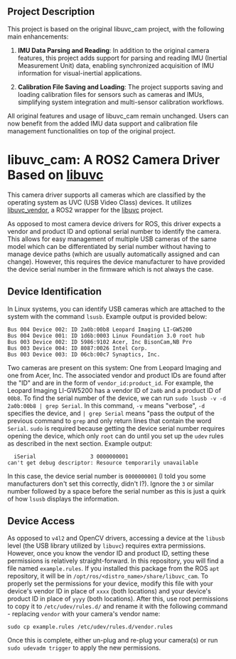 ## Project Description

This project is based on the original libuvc_cam project, with the following main enhancements:

1. **IMU Data Parsing and Reading**: In addition to the original camera features, this project adds support for parsing and reading IMU (Inertial Measurement Unit) data, enabling synchronized acquisition of IMU information for visual-inertial applications.

2. **Calibration File Saving and Loading**: The project supports saving and loading calibration files for sensors such as cameras and IMUs, simplifying system integration and multi-sensor calibration workflows.

All original features and usage of libuvc_cam remain unchanged. Users can now benefit from the added IMU data support and calibration file management functionalities on top of the original project.

# libuvc_cam: A ROS2 Camera Driver Based on [libuvc](https://github.com/libuvc/libuvc)

This camera driver supports all cameras which are classified by the operating system as
UVC (USB Video Class) devices. It utilizes [libuvc_vendor](https://github.com/JWhitleyWork/libuvc_vendor),
a ROS2 wrapper for the [libuvc](https://github.com/libuvc/libuvc) project.

As opposed to most camera device drivers for ROS, this driver expects a vendor and product ID
and optional serial number to identify the camera. This allows for easy management of multiple
USB cameras of the same model which can be differentiated by serial number without having to manage
device paths (which are usually automatically assigned and can change). However, this requires the
device manufacturer to have provided the device serial number in the firmware which is not always
the case.

## Device Identification
In Linux systems, you can identify USB cameras which are attached to the system with the command
`lsusb`. Example output is provided below:

```
Bus 004 Device 002: ID 2a0b:00b8 Leopard Imaging LI-GW5200
Bus 004 Device 001: ID 1d6b:0003 Linux Foundation 3.0 root hub
Bus 003 Device 002: ID 5986:9102 Acer, Inc BisonCam,NB Pro
Bus 003 Device 004: ID 8087:0026 Intel Corp. 
Bus 003 Device 003: ID 06cb:00c7 Synaptics, Inc. 
```

Two cameras are present on this system: One from Leopard Imaging and one from Acer, Inc. The
associated vendor and product IDs are found after the "ID" and are in the form of
`vendor_id:product_id`. For example, the Leopard Imaging LI-GW5200 has a vendor ID of `2a0b` and a
product ID of `00b8`. To find the serial number of the device, we can run
`sudo lsusb -v -d 2a0b:00b8 | grep Serial`. In this command, `-v` means "verbose", `-d` specifies
the device, and `| grep Serial` means "pass the output of the previous command to `grep` and only
return lines that contain the word `Serial`. `sudo` is required because getting the device serial
number requires opening the device, which only `root` can do until you set up the `udev` rules as
described in the next section. Example output:

```
  iSerial                 3 0000000001
can't get debug descriptor: Resource temporarily unavailable
```

In this case, the device serial number is `0000000001` (I told you some manufacturers don't set
this correctly, didn't I?). Ignore the `3` or similar number followed by a space before the serial
number as this is just a quirk of how `lsusb` displays the information.

## Device Access
As opposed to `v4l2` and OpenCV drivers, accessing a device at the `libusb` level (the USB library
utilized by `libuvc`) requires extra permissions. However, once you know the vendor ID and product
ID, setting these permissions is relatively straight-forward. In this repository, you will find a
file named `example.rules`. If you installed this package from the ROS `apt` repository, it will be
in `/opt/ros/<distro_name>/share/libuvc_cam`. To properly set the permissions for your device,
modify this file with your device's vendor ID in place of `xxxx` (both locations) and your device's
product ID in place of `yyyy` (both locations). After this, use root permissions to copy it to
`/etc/udev/rules.d/` and rename it with the following command - replacing `vendor` with your
camera's vendor name:

```
sudo cp example.rules /etc/udev/rules.d/vendor.rules
```

Once this is complete, either un-plug and re-plug your camera(s) or run `sudo udevadm trigger` to
apply the new permissions.
